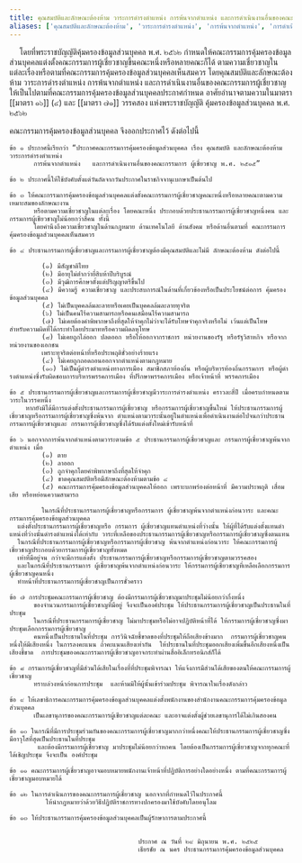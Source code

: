 ```yaml
---
title: คุณสมบัติและลักษณะต้องห้าม วาระการดํารงตําแหน่ง การพ้นจากตําแหน่ง และการดําเนินงานอื่นของคณะกรรมการผู้เชี่ยวชาญ พ.ศ. ๒๕๑๕
aliases: ['คุณสมบัติและลักษณะต้องห้าม', 'วาระการดํารงตําแหน่ง', 'การพ้นจากตําแหน่ง', 'การดําเนินงานอื่นของคณะกรรมการผู้เชี่ยวชาญ']
---
```



&emsp; โดยที่พระราชบัญญัติคุ้มครองข้อมูลส่วนบุคคล พ.ศ. ๒๕๖๒ กําหนดให้คณะกรรมการคุ้มครองข้อมูลส่วนบุคคลแต่งตั้งคณะกรรมการผู้เชี่ยวชาญขึ้นคณะหนึ่งหรือหลายคณะก็ได้ ตามความเชี่ยวชาญในแต่ละเรื่องหรือตามที่คณะกรรมการคุ้มครองข้อมูลส่วนบุคคลเห็นสมควร โดยคุณสมบัติและลักษณะต้องห้าม วาระการดํารงตําแหน่ง
การพ้นจากตําแหน่ง และการดําเนินงานอื่นของคณะกรรมการผู้เชี่ยวชาญให้เป็นไปตามที่คณะกรรมการคุ้มครองข้อมูลส่วนบุคคลประกาศกําหนด อาศัยอํานาจตามความในมาตรา [[มาตรา ๑๖]] (๔) และ [[มาตรา ๗๑]] วรรคสอง แห่งพระราชบัญญัติ คุ้มครองข้อมูลส่วนบุคคล พ.ศ. ๒๕๖๒  

คณะกรรมการคุ้มครองข้อมูลส่วนบุคคล จึงออกประกาศไว้ ดังต่อไปนี้

    ข้อ ๑ ประกาศนี้เรียกว่า “ประกาศคณะกรรมการคุ้มครองข้อมูลส่วนบุคคล เรื่อง คุณสมบัติ และลักษณะต้องห้าม วาระการดํารงตําแหน่ง 
          การพ้นจากตําแหน่ง   และการดําเนินงานอื่นของคณะกรรมการ ผู้เชี่ยวชาญ พ.ศ. ๒๕๑๕”

    ข้อ ๒ ประกาศนี้ให้ใช้บังคับตั้งแต่วันถัดจากวันประกาศในราชกิจจานุเบกษาเป็นต้นไป 

    ข้อ ๓ ให้คณะกรรมการคุ้มครองข้อมูลส่วนบุคคลแต่งตั้งคณะกรรมการผู้เชี่ยวชาญคณะหนึ่งหรือหลายคณะตามความเหมาะสมของลักษณะงาน
          หรือตามความเชี่ยวชาญในแต่ละเรื่อง โดยคณะหนึ่ง ประกอบด้วยประธานกรรมการผู้เชี่ยวชาญหนึ่งคน และกรรมการผู้เชียวชาญไม่น้อยกว่าสี่คน ทั้งนี้
          โดยคํานึงถึงความเชี่ยวชาญในด้านกฎหมาย ด้านเทคโนโลยี ด้านสังคม หรือด้านอื่นตามที่ คณะกรรมการคุ้มครองข้อมูลส่วนบุคคลเห็นสมควร   

    ข้อ ๔ ประธานกรรมการผู้เชี่ยวชาญและกรรมการผู้เชี่ยวชาญต้องมีคุณสมบัติและไม่มี ลักษณะต้องห้าม ดังต่อไปนี้

            (๑) มีสัญชาติไทย 
            (๒) มีอายุไม่ต่ํากว่ายี่สิบห้าปีบริบูรณ์ 
            (๓) มีวุฒิการศึกษาตั้งแต่ปริญญาตรีขึ้นไป
            (๔) มีความรู้ ความเชี่ยวชาญ และประสบการณ์ในด้านที่เกี่ยวข้องหรือเป็นประโยชน์ต่อการ คุ้มครองข้อมูลส่วนบุคคล
            (๕) ไม่เป็นบุคคลล้มละลายหรือเคยเป็นบุคคลล้มละลายทุจริต 
            (๖) ไม่เป็นคนไร้ความสามารถหรือคนเสมือนไร้ความสามารถ
            (๗) ไม่เคยต้องคําพิพากษาถึงที่สุดให้จําคุกไม่ว่าจะได้รับโทษจําคุกจริงหรือไม่ เว้นแต่เป็นโทษ         สําหรับความผิดที่ได้กระทําโดยประมาทหรือความผิดลหุโทษ
            (๘) ไม่เคยถูกไล่ออก ปลดออก หรือให้ออกจากราชการ หน่วยงานของรัฐ หรือรัฐวิสาหกิจ หรือจากหน่วยงานของเอกชน
            เพราะทุจริตต่อหน้าที่หรือประพฤติชั่วอย่างร้ายแรง
            (๔) ไม่เคยถูกถอดถอนออกจากตําแหน่งตามกฎหมาย
            (๑๐) ไม่เป็นผู้ดํารงตําแหน่งทางการเมือง สมาชิกสภาท้องถิ่น หรือผู้บริหารท้องถิ่นกรรมการ หรือผู้ดํารงตําแหน่งซึ่งรับผิดชอบการบริหารพรรคการเมือง ที่ปรึกษาพรรคการเมือง หรือเจ้าหน้าที่ พรรคการเมือง    
            
    ข้อ ๕ ประธานกรรมการผู้เชี่ยวชาญและกรรมการผู้เชี่ยวชาญมีวาระการดํารงตําแหน่ง คราวละสี่ปี เมื่อครบกําหนดตามวาระในวรรคหนึ่ง
        หากยังมิได้มีการแต่งตั้งประธานกรรมการผู้เชี่ยวชาญ หรือกรรมการผู้เชี่ยวชาญขึ้นใหม่ ให้ประธานกรรมการผู้เชี่ยวชาญหรือกรรมการผู้เชี่ยวชาญซึ่งพ้นจาก ตําแหน่งตามวาระนั้นอยู่ในตําแหน่งเพื่อดําเนินงานต่อไปจนกว่าประธานกรรมการผู้เชี่ยวชาญและ กรรมการผู้เชี่ยวชาญซึ่งได้รับแต่งตั้งใหม่เข้ารับหน้าที่                
        
    ข้อ ๖ นอกจากการพ้นจากตําแหน่งตามวาระตามข้อ ๕ ประธานกรรมการผู้เชี่ยวชาญและ กรรมการผู้เชี่ยวชาญพ้นจากตําแหน่ง เมื่อ
            (๑) ตาย 
            (๒) ลาออก 
            (๓) ถูกจําคุกโดยคําพิพากษาถึงที่สุดให้จําคุก 
            (๔) ขาดคุณสมบัติหรือมีลักษณะต้องห้ามตามข้อ ๔
            (๕) คณะกรรมการคุ้มครองข้อมูลส่วนบุคคลให้ออก เพราะบกพร่องต่อหน้าที่ มีความประพฤติ เสื่อมเสีย หรือหย่อนความสามารถ

            ในกรณีที่ประธานกรรมการผู้เชี่ยวชาญหรือกรรมการ ผู้เชี่ยวชาญพ้นจากตําแหน่งก่อนวาระ และคณะกรรมการคุ้มครองข้อมูลส่วนบุคคล
      แต่งตั้งประธานกรรมการผู้เชี่ยวชาญหรือ กรรมการ ผู้เชี่ยวชาญแทนตําแหน่งที่ว่างนั้น ให้ผู้ที่ได้รับแต่งตั้งแทนตําแหน่งที่ว่างนั้นดํารงตําแหน่งได้เท่ากับ วาระที่เหลือของประธานกรรมการผู้เชี่ยวชาญหรือกรรมการผู้เชี่ยวชาญซึ่งตนแทน
      ในกรณีที่ประธานกรรมการผู้เชี่ยวชาญหรือกรรมการผู้เชี่ยวชาญ พ้นจากตําแหน่งก่อนวาระ ให้คณะกรรมการผู้เชี่ยวชาญประกอบด้วยกรรมการผู้เชี่ยวชาญทั้งหมด
      เท่าที่มีอยู่จน กว่าจะมีการแต่งตั้ง ประธานกรรมการผู้เชี่ยวชาญหรือกรรมการผู้เชี่ยวชาญตามวรรคสอง
      และในกรณีที่ประธานกรรมการ ผู้เชี่ยวชาญพ้นจากตําแหน่งก่อนวาระ ให้กรรมการผู้เชี่ยวชาญที่เหลือเลือกกรรมการผู้เชี่ยวชาญคนหนึ่ง
      ทําหน้าที่ประธานกรรมการผู้เชี่ยวชาญเป็นการชั่วคราว

    ข้อ ๗ การประชุมคณะกรรมการผู้เชี่ยวชาญ ต้องมีกรรมการผู้เชี่ยวชาญมาประชุมไม่น้อยกว่ากึ่งหนึ่ง
          ของจํานวนกรรมการผู้เชี่ยวชาญที่มีอยู่ จึงจะเป็นองค์ประชุม ให้ประธานกรรมการผู้เชี่ยวชาญเป็นประธานในที่ประชุม
          ในกรณีที่ประธานกรรมการผู้เชี่ยวชาญ ไม่มาประชุมหรือไม่อาจปฏิบัติหน้าที่ได้ ให้กรรมการผู้เชี่ยวชาญซึ่งมาประชุมเลือกกรรมการผู้เชี่ยวชาญ
          คนหนึ่งเป็นประธานในที่ประชุม การวินิจฉัยชี้ขาดของที่ประชุมให้ถือเสียงข้างมาก  กรรมการผู้เชี่ยวชาญคนหนึ่งให้มีเสียงหนึ่ง ในการลงคะแนน ถ้าคะแนนเสียงเท่ากัน  ให้ประธานในที่ประชุมออกเสียงเพิ่มขึ้นอีกเสียงหนึ่งเป็นเสียงชี้ขาด  การประชุมของคณะกรรมการผู้เชี่ยวชาญอาจกระทําผ่านสื่ออิเล็กทรอนิกส์ก็ได้

    ข้อ ๘ กรรมการผู้เชี่ยวชาญที่มีส่วนได้เสียในเรื่องที่ที่ประชุมพิจารณา ให้แจ้งการมีส่วนได้เสียของตนให้คณะกรรมการผู้เชี่ยวชาญ
          ทราบล่วงหน้าก่อนการประชุม  และห้ามมิให้ผู้นั้นเข้าร่วมประชุม พิจารณาในเรื่องดังกล่าว

    ข้อ ๙ ให้เลขาธิการคณะกรรมการคุ้มครองข้อมูลส่วนบุคคลแต่งตั้งพนักงานของสํานักงานคณะกรรมการคุ้มครองข้อมูลส่วนบุคคล
          เป็นเลขานุการของคณะกรรมการผู้เชียวชาญแต่ละคณะ และอาจแต่งตั้งผู้ช่วยเลขานุการได้ไม่เกินสองคน

    ข้อ ๑๐ ในกรณีที่มีการประชุมร่วมกันของคณะกรรมการผู้เชี่ยวชาญมากกว่าหนึ่งคณะให้ประธานกรรมการผู้เชี่ยวชาญซึ่งมีอาวุโสที่สุดเป็นประธานในที่ประชุม
           และต้องมีกรรมการผู้เชี่ยวชาญ มาประชุมไม่น้อยกว่าหกคน โดยต้องเป็นกรรมการผู้เชี่ยวชาญจากทุกคณะที่ได้เชิญประชุม จึงจะเป็น องค์ประชุม

    ข้อ ๑๑ คณะกรรมการผู้เชี่ยวชาญอาจมอบหมายพนักงานเจ้าหน้าที่ปฏิบัติการอย่างใดอย่างหนึ่ง ตามที่คณะกรรมการผู้เชี่ยวชาญมอบหมายได้

    ข้อ ๑๒ ในการดําเนินการของคณะกรรมการผู้เชี่ยวชาญ นอกจากที่กําหนดไว้ในประกาศนี้ 
             ให้นํากฎหมายว่าด้วยวิธีปฏิบัติราชการทางปกครองมาใช้บังคับโดยอนุโลม

    ข้อ ๑๓ ให้ประธานกรรมการคุ้มครองข้อมูลส่วนบุคคลเป็นผู้รักษาการตามประกาศนี้


                                    ประกาศ ณ วันที่ ๒๙ มิถุนายน พ.ศ. ๒๕๒๕
                                    เธียรชัย ณ นคร ประธานกรรมการคุ้มครองข้อมูลส่วนบุคคล